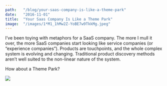 ```yaml
---
path:	"/blog/your-saas-company-is-like-a-theme-park"
date:	"2016-11-01"
title:	"Your Saas Company Is Like a Theme Park"
image:	"/images/1*M1_1hMw2Z-YoBE7w9TkkMg.jpeg"
---
```


I’ve been toying with metaphors for a SaaS company. The more I mull it over, the more SaaS companies start looking like service companies (or “experience companies”). Products are touchpoints, and the whole complex system is evolving and changing. Traditional product discovery methods aren’t well suited to the non-linear nature of the system.

How about a Theme Park?

![](/images/1*M1_1hMw2Z-YoBE7w9TkkMg.jpeg)